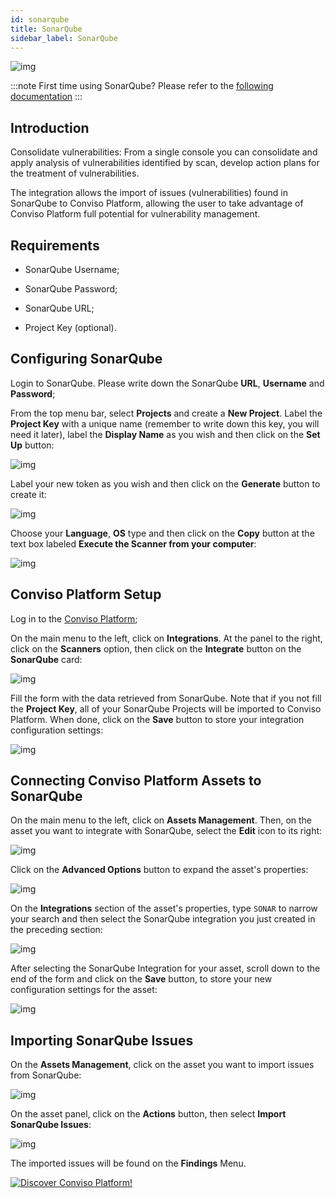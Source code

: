 ```yaml
---
id: sonarqube
title: SonarQube
sidebar_label: SonarQube
---
```


<div style={{textAlign: 'center'}}>

![img](../../static/img/sonarqube.png)

</div>

:::note
First time using SonarQube? Please refer to the [following documentation](https://docs.sonarqube.org/latest/)
:::

## Introduction

Consolidate vulnerabilities: From a single console you can consolidate and apply analysis of vulnerabilities identified by scan, develop action plans for the treatment of vulnerabilities.

The integration allows the import of issues (vulnerabilities) found in SonarQube to Conviso Platform, allowing the user to take advantage of Conviso Platform full potential for vulnerability management.

## Requirements

- SonarQube Username;

- SonarQube Password;

- SonarQube URL;

- Project Key (optional).

## Configuring SonarQube

Login to SonarQube. Please write down the SonarQube **URL**, **Username** and **Password**;

From the top menu bar, select **Projects** and create a **New Project**. Label the **Project Key** with a unique name (remember to write down this key, you will need it later), label the **Display Name** as you wish and then click on the **Set Up** button:

<div style={{textAlign: 'center'}}>

![img](../../static/img/sonarqube-img1.png)

</div>

Label your new token as you wish and then click on the **Generate** button to create it:

<div style={{textAlign: 'center'}}>

![img](../../static/img/sonarqube-img2.png)

</div>

Choose your **Language**, **OS** type and then click on the **Copy** button at the text box labeled **Execute the Scanner from your computer**:

<div style={{textAlign: 'center'}}>

![img](../../static/img/sonarqube-img3.png)

</div>

## Conviso Platform Setup

Log in to the [Conviso Platform](https://app.convisoappsec.com);

On the main menu to the left, click on **Integrations**. At the panel to the right, click on the **Scanners** option, then click on the **Integrate** button on the **SonarQube** card:

<div style={{textAlign: 'center'}}>

![img](../../static/img/sonarqube-img4.png)

</div>

Fill the form with the data retrieved from SonarQube. Note that if you not fill the **Project Key**, all of your SonarQube Projects will be imported to Conviso Platform. When done, click on the **Save** button to store your integration configuration settings:

<div style={{textAlign: 'center'}}>

![img](../../static/img/sonarqube-img5.png)

</div>

## Connecting Conviso Platform Assets to SonarQube

On the main menu to the left, click on **Assets Management**. Then, on the asset you want to integrate with SonarQube, select the **Edit** icon to its right: 

<div style={{textAlign: 'center'}}>

![img](../../static/img/sonarqube-img6.png)

</div>

Click on the **Advanced Options** button to expand the asset's properties:

<div style={{textAlign: 'center'}}>

![img](../../static/img/sonarqube-img7.png)

</div>

On the **Integrations** section of the asset's properties, type ```SONAR``` to narrow your search and then select the SonarQube integration you just created in the preceding section:

<div style={{textAlign: 'center'}}>

![img](../../static/img/sonarqube-img8.png)

</div>

After selecting the SonarQube Integration for your asset, scroll down to the end of the form and click on the **Save** button, to store your new configuration settings for the asset:

<div style={{textAlign: 'center'}}>

![img](../../static/img/sonarqube-img9.png)

</div>

## Importing SonarQube Issues

On the **Assets Management**, click on the asset you want to import issues from SonarQube:

<div style={{textAlign: 'center'}}>

![img](../../static/img/sonarqube-img10.png)

</div>

On the asset panel, click on the **Actions** button, then select **Import SonarQube Issues**:

<div style={{textAlign: 'center'}}>

![img](../../static/img/sonarqube-img11.png)

</div>

The imported issues will be found on the **Findings** Menu.

[![Discover Conviso Platform!](https://no-cache.hubspot.com/cta/default/5613826/interactive-125788977029.png)](https://cta-service-cms2.hubspot.com/web-interactives/public/v1/track/redirect?encryptedPayload=AVxigLKtcWzoFbzpyImNNQsXC9S54LjJuklwM39zNd7hvSoR%2FVTX%2FXjNdqdcIIDaZwGiNwYii5hXwRR06puch8xINMyL3EXxTMuSG8Le9if9juV3u%2F%2BX%2FCKsCZN1tLpW39gGnNpiLedq%2BrrfmYxgh8G%2BTcRBEWaKasQ%3D&webInteractiveContentId=125788977029&portalId=5613826)
